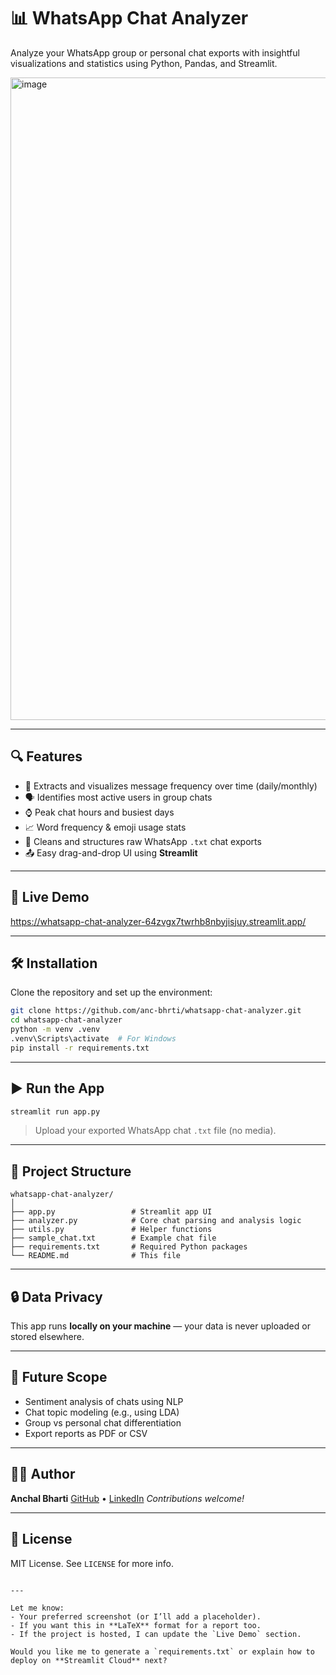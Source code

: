 # 📊 WhatsApp Chat Analyzer

Analyze your WhatsApp group or personal chat exports with insightful visualizations and statistics using Python, Pandas, and Streamlit.

<img width="1907" height="1028" alt="image" src="https://github.com/user-attachments/assets/1271814f-f5c8-43bf-8f93-38ac2b715b81" />

---

## 🔍 Features

- 📅 Extracts and visualizes message frequency over time (daily/monthly)
- 🗣️ Identifies most active users in group chats
- ⌚ Peak chat hours and busiest days
- 📈 Word frequency & emoji usage stats
- 🧹 Cleans and structures raw WhatsApp `.txt` chat exports
- 📤 Easy drag-and-drop UI using **Streamlit**

---

## 🚀 Live Demo

https://whatsapp-chat-analyzer-64zvgx7twrhb8nbyjisjuy.streamlit.app/


---

## 🛠️ Installation

Clone the repository and set up the environment:

```bash
git clone https://github.com/anc-bhrti/whatsapp-chat-analyzer.git
cd whatsapp-chat-analyzer
python -m venv .venv
.venv\Scripts\activate  # For Windows
pip install -r requirements.txt
````

---

## ▶️ Run the App

```bash
streamlit run app.py
```

> Upload your exported WhatsApp chat `.txt` file (no media).

---

## 📁 Project Structure

```
whatsapp-chat-analyzer/
│
├── app.py                 # Streamlit app UI
├── analyzer.py            # Core chat parsing and analysis logic
├── utils.py               # Helper functions
├── sample_chat.txt        # Example chat file
├── requirements.txt       # Required Python packages
└── README.md              # This file
```

---

## 🔒 Data Privacy

This app runs **locally on your machine** — your data is never uploaded or stored elsewhere.

---

## 📌 Future Scope

* Sentiment analysis of chats using NLP
* Chat topic modeling (e.g., using LDA)
* Group vs personal chat differentiation
* Export reports as PDF or CSV

---

## 🧑‍💻 Author

**Anchal Bharti**
[GitHub](https://github.com/anc-bhrti) • [LinkedIn](https://www.linkedin.com/in/anchal-bharti-5a20b6287/)
*Contributions welcome!*

---

## 📄 License

MIT License. See `LICENSE` for more info.

```

---

Let me know:
- Your preferred screenshot (or I’ll add a placeholder).
- If you want this in **LaTeX** format for a report too.
- If the project is hosted, I can update the `Live Demo` section.

Would you like me to generate a `requirements.txt` or explain how to deploy on **Streamlit Cloud** next?
```
